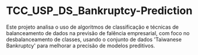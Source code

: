 # TCC_USP_DS_Bankruptcy-Prediction
Este projeto analisa o uso de algoritmos de classificação e técnicas de balanceamento de dados na previsão de falência empresarial, com foco no desbalanceamento de classes, usando o conjunto de dados 'Taiwanese Bankruptcy' para melhorar a precisão de modelos preditivos.

